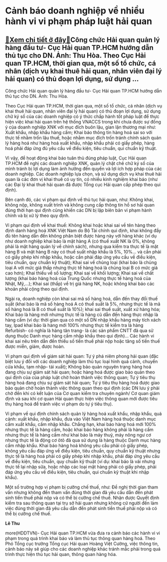 Cảnh báo doanh nghiệp về nhiều hành vi vi phạm pháp luật hải quan
=================================================================

[:gift:Xem chi tiết ở đây:gift:](https://hddtvn.com/canh-bao-doanh-nghiep-ve-nhieu-hanh-vi-vi-pham-phap-luat-hai-quan/)Công chức Hải quan quản lý hàng đầu tư- Cục Hải quan TP.HCM hướng dẫn thủ tục cho DN. Ảnh: Thu Hòa. Theo Cục Hải quan TP.HCM, thời gian qua, một số tổ chức, cá nhân (dịch vụ khai thuê hải quan, nhân viên đại lý hải quan) có thủ đoạn lợi dụng, sử dụng …
------------------------------------------------------------------------------------------------------------------------------------------------------------------------------------------------------------------------------------------------------------







 






 Công chức Hải quan quản lý hàng đầu tư- Cục Hải quan TP.HCM hướng dẫn thủ tục cho DN. Ảnh: Thu Hòa. 


Theo Cục Hải quan TP.HCM, thời gian qua, một số tổ chức, cá nhân (dịch vụ khai thuê hải quan, nhân viên đại lý hải quan) có thủ đoạn lợi dụng, sử dụng chữ ký số của các doanh nghiệp có ý thức chấp hành tốt pháp luật để thực hiện việc khai hải quan trên hệ thống VNACCS trong khi chưa được sự đồng ý của doanh nghiệp XNK với mục đích buôn lậu, gian lận thương mại như: Xuất khẩu, nhập khẩu hàng cấm; Khai báo thông tin hàng hoá sai so với thực tế nhằm trốn lậu thuế, hoặc nhằm mục đích trốn tránh chính sách quản lý hàng hoá như hàng hoá xuất khẩu, nhập khẩu phải có giấy phép, hàng hoá phải đáp ửng đủ yêu cầu về điều kiện, tiêu chuẩn, qui chuẩn kỹ thuật.


Vì vậy, để hoạt động khai báo tuân thủ đúng pháp luật, Cục Hải quan TP.HCM đề nghị các doanh nghiệp XNK, quản lý chặt chẽ chữ ký số của mình tránh bị lợi dụng làm ảnh hưởng đến quyền và lợi ích hợp pháp của các doanh nghiệp. Các doanh nghiệp lựa chọn, và sử dụng dịch vụ khai thuê hải quan là các đơn vị khai thuê có uy tín, có nhiều kinh nghiệm khai báo (như các Đại lý khai thuê hải quan đã được Tổng cục Hải quan cấp phép theo qui định).


Bên cạnh đó, các vi phạm qui định về thủ tục hải quan, như: Không khai, không nộp, không xuất trình và không cung cấp thông tin hồ sơ hải quan đúng thời hạn qui định cũng khiến các DN bị lập biên bản vi phạm hành chính và bị xử lý theo quy định. 


Vi phạm qui định về khai thuế: Không khai hoặc khai sai về tên hàng theo định danh hàng hoá XNK Việt Nam do Bộ Tài chính qui định, khai không đầy đủ tên hàng dẫn đến không phân biệt được hàng này với hàng khác (ví dụ như doanh nghiệp khai báo là mặt hàng A (có thuế xuất NK là 0%, không phải là mặt hàng quản lý về chính sách), nhưng qua kiểm tra thực tế là mặt hàng B và mặt hàng B này có thuế suất nhập khẩu là 5%, 10%… và cần phải có giấy phép khi nhập khẩu, hoặc cần phải đáp ứng yêu cầu về điều kiện, tiêu chuẩn, quy chuẩn kỹ thuật); Khai sai về chủng loại (khai báo là chủng loại A với mức giá thấp nhưng thực tế hàng hoá là chủng loại B có mức giá cao hơn); Khai thiếu về số lượng; Khai sai về khối lượng; Khai sai về chất lượng (khai báo hàng hoá của Trung Quốc nhưng thực tế hàng hoá của Nhật, Mỹ,…); Khai sai (thấp) về trị giá hàng NK, hoặc không khai báo các khoản phải cộng theo qui định.


Ngài ra, doanh nghiệp còn khai sai mã số hàng hoá, dẫn đến thay đổi thuế suất (khai báo là mã số hàng hoá A có thuế suất là 5%, nhưng thực tế là mã số hàng hoá là B có thuế suất là 10%); khai sai thuế suất, xuất xứ hàng hóa; Khai báo là hàng mới nhưmg thực tế là hàng cũ dẫn đến hàng thực nhập là hàng cấm (ví dụ: thời gian qua có một số DN nhập khấu hàng máy tích xách tay, Ipad khai báo là hàng mới 100% nhưng thực tế kiểm tra là hàng Refurbish- có nghĩa là hàng tân trang- là các sản phẩm CNTT đã qua sử dụng thuộc Danh mục hàng cấm nhập khẩu theo qui định)… Các hành vi khai sai nêu trên dẫn đến thiếu số tiền thuế phải nộp hoặc tăng số tiền thuế được miễn, giảm, được hoàn.


Vi phạm qui định về giám sát hải quan: Tự ý phá niêm phong hải quan (đặc biệt lưu ý đối với các doanh nghiệp làm thủ tục loại hình quá cảnh, chuyển cửa khẩu, tạm nhập- tái xuất); Không bảo quản nguyên trạng hàng hoá đang chịu sự giám sát hải quan; hoặc hàng hoá được giao bảo quản theo qui định của của pháp luật chờ hoàn thành việc thông quan; Tự ý tiêu thụ hàng hoá đang chịu sự giám sát hải quan; Tự ý tiêu thụ hàng hoá được giao bảo quản chờ hoàn thành việc thông quan theo qui định (các DN lưu ý phải chờ đến khi có kết luận của Cơ quan kiểm tra chuyên ngành/ Cơ quan giám định và sau khi cơ quan Hải quan thực hiện việc thông quan mới được tiêu thụ hàng hoá để tránh việc vi phạm do tự ý tiêu thụ).


Vi phạm về qui định chính sách quản lý hàng hoá xuất khẩu, nhập khẩu, quá cảnh: xuất khẩu, nhập khẩu, đưa vào Việt Nam hàng hoá thuộc danh mục cấm xuất khẩu, cấm nhập khẩu. Chẳng hạn, khai báo hàng hoá mới 100% nhưng thực tế là hàng cấm, hoặc khai báo hàng không phải là hàng cấm nhưng thực tế là hàng cấm như khai báo là máy thuỷ, máy nông ngư cơ nhưng thực tế là động cơ ôtô đã qua sử dụng là hàng thuộc Danh mục hàng cấm nhập khẩu. Khai báo hàng hoá không yêu cầu phải có giấy phép, không yêu cầu đáp ứng về điều kiện, tiêu chuẩn, quy chuẩn kỹ thuật nhưng thực tế là hàng hoá phải có giấy phép khi nhập khẩu, phải đáp ứng yêu cầu về điều kiện, tiêu chuẩn, quy chuẩn kỹ thuật (ví dụ: khai báo là vải nhưng thực tế lại nhập sữa, hoặc nhập các loại mặt hàng phải có giấy phép, phải đáp ứng yêu cầu về điều kiện, tiêu chuẩn, qui chuẩn kỹ thuật khi nhập khẩu).


Một số trường hợp vi phạm bị cưỡng chế thuế, như: Đề nghị thời gian tham vấn nhưng không đến tham vấn đúng thời gian đã yêu cầu dẫn đến phát sinh tiền thuế phải nộp và có thể bị cưỡng chế thuế. Nhận được Quyết định kiểm tra sau thông quan tại trụ sở hải quan nhưng không cử người đến làm việc đúng thời gian đã yêu cầu dẫn đến phát sinh tiền thuế phải nộp và có thể bị cưỡng chế thuế.






**Lê Thu**



more(HDDTVN)- Cục Hải quan TP.HCM vừa đưa ra cảnh báo các hành vi vi phạm trong quá trình khai báo và làm thủ tục thông quan hàng hoá. Theo Phó Tổng cục trưởng Tổng cục Hải quan Hoàng Việt Cường, việc thông tin, cảnh báo này sẽ giúp cho các doanh nghiệp khác tránh mắc phải trong quá trình thực hiện thủ tục hải quan, thông quan hàng hóa.

